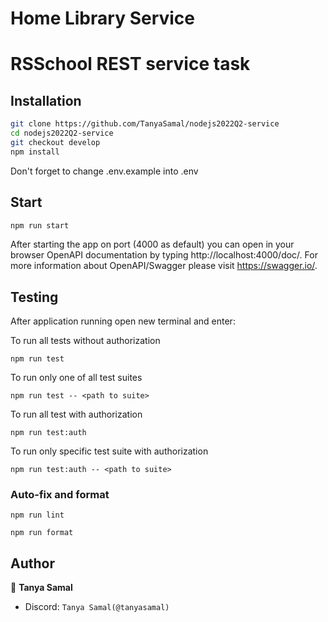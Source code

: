# Home Library Service

# RSSchool REST service task

## Installation
```bash
git clone https://github.com/TanyaSamal/nodejs2022Q2-service
cd nodejs2022Q2-service
git checkout develop
npm install
```

Don't forget to change .env.example into .env

## Start
```bash
npm run start
```

After starting the app on port (4000 as default) you can open
in your browser OpenAPI documentation by typing http://localhost:4000/doc/.
For more information about OpenAPI/Swagger please visit https://swagger.io/.

## Testing

After application running open new terminal and enter:

To run all tests without authorization

```
npm run test
```

To run only one of all test suites

```
npm run test -- <path to suite>
```

To run all test with authorization

```
npm run test:auth
```

To run only specific test suite with authorization

```
npm run test:auth -- <path to suite>
```

### Auto-fix and format

```
npm run lint
```

```
npm run format
```

## Author

👤 **Tanya Samal**

- Discord: `Tanya Samal(@tanyasamal)`
